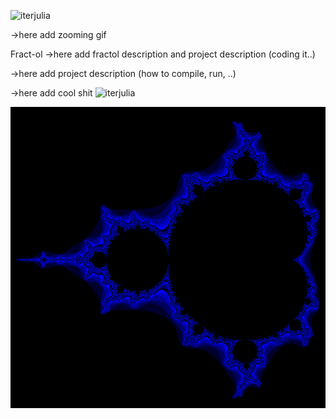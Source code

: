 ![iterjulia](assets/zoom.gif)
<!-- ![iterjulia](assets/bl1.png) -->

->here add zooming gif

Fract-ol ->here add fractol description and project description (coding it..)

->here add project description (how to compile, run, ..)

->here add cool shit
![iterjulia](assets/smaller.gif)

![Mandelbrot2](assets/m2.png)